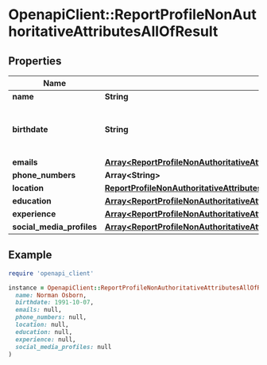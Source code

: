 # OpenapiClient::ReportProfileNonAuthoritativeAttributesAllOfResult

## Properties

| Name | Type | Description | Notes |
| ---- | ---- | ----------- | ----- |
| **name** | **String** |  | [optional] |
| **birthdate** | **String** | Date of birth in YYYY-MM-DD format | [optional] |
| **emails** | [**Array&lt;ReportProfileNonAuthoritativeAttributesAllOfResultEmailsInner&gt;**](ReportProfileNonAuthoritativeAttributesAllOfResultEmailsInner.md) |  | [optional] |
| **phone_numbers** | **Array&lt;String&gt;** |  | [optional] |
| **location** | [**ReportProfileNonAuthoritativeAttributesAllOfResultLocation**](ReportProfileNonAuthoritativeAttributesAllOfResultLocation.md) |  | [optional] |
| **education** | [**Array&lt;ReportProfileNonAuthoritativeAttributesAllOfResultEducationInner&gt;**](ReportProfileNonAuthoritativeAttributesAllOfResultEducationInner.md) |  | [optional] |
| **experience** | [**Array&lt;ReportProfileNonAuthoritativeAttributesAllOfResultExperienceInner&gt;**](ReportProfileNonAuthoritativeAttributesAllOfResultExperienceInner.md) |  | [optional] |
| **social_media_profiles** | [**Array&lt;ReportProfileNonAuthoritativeAttributesAllOfResultSocialMediaProfilesInner&gt;**](ReportProfileNonAuthoritativeAttributesAllOfResultSocialMediaProfilesInner.md) |  | [optional] |

## Example

```ruby
require 'openapi_client'

instance = OpenapiClient::ReportProfileNonAuthoritativeAttributesAllOfResult.new(
  name: Norman Osborn,
  birthdate: 1991-10-07,
  emails: null,
  phone_numbers: null,
  location: null,
  education: null,
  experience: null,
  social_media_profiles: null
)
```

